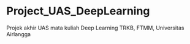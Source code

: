 # Project_UAS_DeepLearning
Projek akhir UAS mata kuliah Deep Learning TRKB, FTMM, Universitas Airlangga
